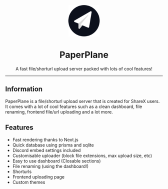 <div align="center">
    <img src="public/assets/images/paperplane.png" width="100px" />
    <h1>PaperPlane</h1>
  
  <p>A fast file/shorturl upload server packed with lots of cool features!</p>
</div>

---

## Information

PaperPlane is a file/shorturl upload server that is created for ShareX users. It comes with a lot of cool features such as a clean dashboard, file renaming, frontend file/url uploading and a lot more.

## Features

- Fast rendering thanks to Next.js
- Quick database using prisma and sqlite
- Discord embed settings included
- Customisable uploader (block file extensions, max upload size, etc)
- Easy to use dashboard (Closable sections)
- File renaming (using the dashboard!)
- Shorturls
- Frontend uploading page
- Custom themes
